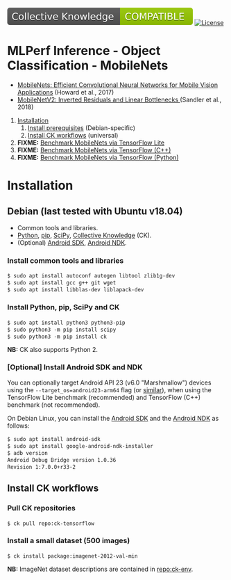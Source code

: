 [![compatibility](https://github.com/ctuning/ck-guide-images/blob/master/ck-compatible.svg)](https://github.com/ctuning/ck)
[![License](https://img.shields.io/badge/License-BSD%203--Clause-blue.svg)](https://opensource.org/licenses/BSD-3-Clause)

# MLPerf Inference - Object Classification - MobileNets
- [MobileNets: Efficient Convolutional Neural Networks for Mobile Vision Applications](https://arxiv.org/abs/1704.04861) (Howard et al., 2017)
- [MobileNetV2: Inverted Residuals and Linear Bottlenecks ](https://arxiv.org/abs/1801.04381) (Sandler et al., 2018)

1. [Installation](#installation)
    1. [Install prerequisites](#installation-debian) (Debian-specific)
    1. [Install CK workflows](#installation-workflows) (universal)
1. **FIXME:** [Benchmark MobileNets via TensorFlow Lite](#mobilenets-tflite)
1. **FIXME:** [Benchmark MobileNets via TensorFlow (C++)](#mobilenets-tf-cpp)
1. **FIXME:** [Benchmark MobileNets via TensorFlow (Python)](#mobilenets-tf-py)

<a name="installation"></a>
# Installation

<a name="installation-debian"></a>
## Debian (last tested with Ubuntu v18.04)

- Common tools and libraries.
- [Python](https://www.python.org/), [pip](https://pypi.org/project/pip/), [SciPy](https://www.scipy.org/), [Collective Knowledge](https://cknowledge.org) (CK).
- (Optional) [Android SDK](https://developer.android.com/studio/), [Android NDK](https://developer.android.com/ndk/).

### Install common tools and libraries
```
$ sudo apt install autoconf autogen libtool zlib1g-dev
$ sudo apt install gcc g++ git wget
$ sudo apt install libblas-dev liblapack-dev
```

### Install Python, pip, SciPy and CK
```
$ sudo apt install python3 python3-pip
$ sudo python3 -m pip install scipy
$ sudo python3 -m pip install ck
```
**NB:** CK also supports Python 2.

### [Optional] Install Android SDK and NDK

You can optionally target Android API 23 (v6.0 "Marshmallow") devices using the
`--target_os=android23-arm64` flag 
(or [similar](https://source.android.com/setup/start/build-numbers)), when using
the TensorFlow Lite benchmark (recommended) and TensorFlow (C++) benchmark (not recommended).

On Debian Linux, you can install the [Android SDK](https://developer.android.com/studio/) and the [Android NDK](https://developer.android.com/ndk/) as follows:
```
$ sudo apt install android-sdk
$ sudo apt install google-android-ndk-installer
$ adb version
Android Debug Bridge version 1.0.36
Revision 1:7.0.0+r33-2
```

<a name="installation-workflows"></a>
## Install CK workflows

### Pull CK repositories
```
$ ck pull repo:ck-tensorflow
```

### Install a small dataset (500 images)
```
$ ck install package:imagenet-2012-val-min 
```
**NB:** ImageNet dataset descriptions are contained in [repo:ck-env](https://github.com/ctuning/ck-env).
